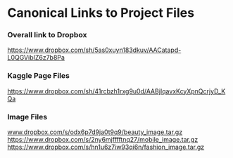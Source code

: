 # Canonical Links to Project Files

### Overall link to Dropbox
https://www.dropbox.com/sh/5as0xuyn183dkuv/AACatapd-L0QGVibIZ6z7b8Pa

### Kaggle Page Files
https://www.dropbox.com/sh/41rcbzh1rxg9u0d/AABjIqavxKcyXpnQcrjyD_KQa

### Image Files
www.dropbox.com/s/odx6p7d9ja0t9q9/beauty_image.tar.gz
https://www.dropbox.com/s/2ny6mjfffftnq27/mobile_image.tar.gz
https://www.dropbox.com/s/hn1u6z7iw93qi6n/fashion_image.tar.gz
